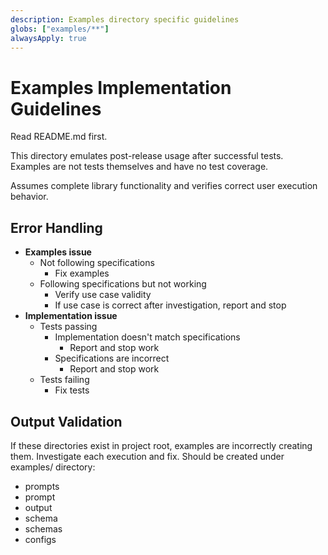```yaml
---
description: Examples directory specific guidelines
globs: ["examples/**"]
alwaysApply: true
---
```


# Examples Implementation Guidelines

Read README.md first.

This directory emulates post-release usage after successful tests.
Examples are not tests themselves and have no test coverage.

Assumes complete library functionality and verifies correct user execution behavior.

## Error Handling
- **Examples issue**
  - Not following specifications
    - Fix examples
  - Following specifications but not working  
    - Verify use case validity
    - If use case is correct after investigation, report and stop
- **Implementation issue**
  - Tests passing
    - Implementation doesn't match specifications
      - Report and stop work
    - Specifications are incorrect
      - Report and stop work  
  - Tests failing
    - Fix tests

## Output Validation

If these directories exist in project root, examples are incorrectly creating them. Investigate each execution and fix. Should be created under examples/ directory:

- prompts
- prompt
- output
- schema
- schemas
- configs
